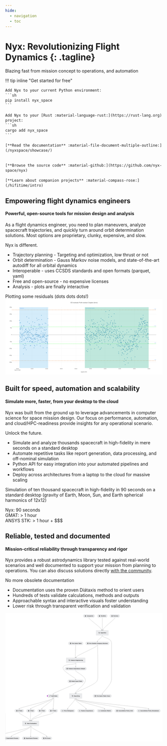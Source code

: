 ```yaml
---
hide:
  - navigation
  - toc
---
```



# Nyx: Revolutionizing Flight Dynamics {: .tagline}

<p class="subtagline">Blazing fast from mission concept to operations, and automation</p>

!!! tip inline "Get started for free"

    Add Nyx to your current Python environment:
    ```sh
    pip install nyx_space
    ```

    Add Nyx to your [Rust :material-language-rust:](https://rust-lang.org) project:
    ```sh
    cargo add nyx_space
    ```

    [**Read the documentation** :material-file-document-multiple-outline:](/nyxspace/showcase/)


    [**Browse the source code** :material-github:](https://github.com/nyx-space/nyx)

    [**Learn about companion projects** :material-compass-rose:](/hifitime/intro)


<script src="https://asciinema.org/a/590749.js" id="asciicast-590749" async data-autoplay="false" data-theme="solarized-dark" data-rows="20"></script>

<main class="landing">
    
<section class="grid">
    <article class="card">
        <h2>Empowering flight dynamics engineers</h2>
        <h4>Powerful, open-source tools for mission design and analysis</h4>
        <p>As a flight dynamics engineer, you need to plan maneuvers, analyze spacecraft trajectories, and quickly turn around orbit determination solutions. Most options are proprietary, clunky, expensive, and slow.
        </p>
        <p>
        <span class="emph">Nyx is different.</span>
        <ul>
        <li>Trajectory planning - Targeting and optimization, low thrust or not</li>
        <li>Orbit determination - Gauss Markov noise models, and state-of-the-art autodiff for all orbital dynamics</li>
        <li>Interoperable - uses CCSDS standards and open formats (parquet, yaml)</li>
        <li>Free and open-source - no expensive licenses</li>
        <li>Analysis - plots are finally interactive</li>
        </ul>
        Plotting some residuals (dots dots dots!)
        <img class="blurry-image" src="assets/prefit-resid.png">
        </p>
    </article>
    <article class="card">
        <h2>Built for speed, automation and scalability</h2>
        <h4>Simulate more, faster, from your desktop to the cloud</h4>
        <p>Nyx was built from the ground up to leverage advancements in computer science for space mission design. Our focus on performance, automation, and cloud/HPC-readiness provide insights for any operational scenario.</p>
        <p>
        <span class="emph">Unlock the future.</span>
        <ul>
        <li>Simulate and analyze thousands spacecraft in high-fidelity in mere seconds on a standard desktop</li>
        <li>Automate repetitive tasks like report generation, data processing, and off-nominal simulation</li>
        <li>Python API for easy integration into your automated pipelines and workflows</li>
        <li>Deploy across architectures from a laptop to the cloud for massive scaling</li>
        </ul>
        </p>
        <p>
        Simulation of ten thousand spacecraft in high-fidelity in 90 seconds on a standard desktop (gravity of Earth, Moon, Sun, and Earth spherical harmonics of 12x12)
        <div class="chart">
            <div class="bar nyx" style="width: 45%">
                <div>Nyx: 90 seconds</div>
            </div>
            <div class="bar gmat" style="width: 85%">
                <div>GMAT: > 1 hour</div>
            </div>
            <div class="bar ansys" style="width: 100%">
                <div>ANSYS STK: > 1 hour + $$$</div>
            </div>
        </div>
        </p>
    </article>
    <article class="card">
        <h2>Reliable, tested and documented</h2>
        <h4>Mission-critical reliability through transparency and rigor</h4>
        <p>Nyx provides a robust astrodynamics library tested against real-world scenarios and well documented to support your mission from planning to operations. You can also discuss solutions directly <a href="https://github.com/nyx-space/nyx/discussions">with the community</a>.</p>
        <p>
        <span class="emph">No more obsolete documentation</span>
        <ul>
        <li>Documentation uses the proven Diátaxis method to orient users</li>
        <li>Hundreds of tests validate calculations, methods and outputs</li>
        <li>Approachable syntax and interactive visuals foster understanding</li>
        <li>Lower risk through transparent verification and validation</li>
        </ul>
        <img class="blurry-image" src="assets/pipelines.png">
        </p>
    </article>
</section>
    
</main>

</div>
